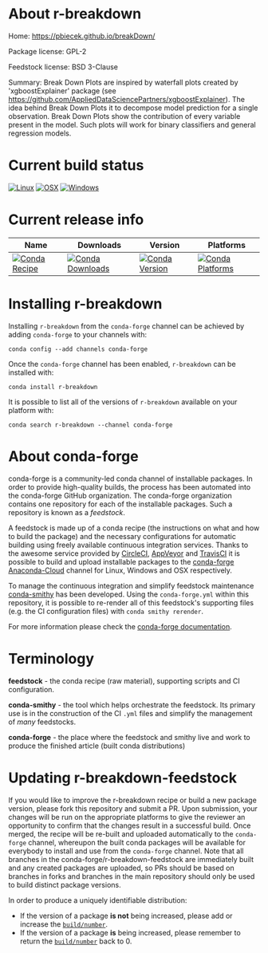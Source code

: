 About r-breakdown
=================

Home: https://pbiecek.github.io/breakDown/

Package license: GPL-2

Feedstock license: BSD 3-Clause

Summary: Break Down Plots are inspired by waterfall plots created by 'xgboostExplainer' package (see <https://github.com/AppliedDataSciencePartners/xgboostExplainer>). The idea behind Break Down Plots it to decompose model prediction for a single observation. Break Down Plots show the contribution of every variable present in the model. Such plots will work for binary classifiers and general regression models.



Current build status
====================

[![Linux](https://img.shields.io/circleci/project/github/conda-forge/r-breakdown-feedstock/master.svg?label=Linux)](https://circleci.com/gh/conda-forge/r-breakdown-feedstock)
[![OSX](https://img.shields.io/travis/conda-forge/r-breakdown-feedstock/master.svg?label=macOS)](https://travis-ci.org/conda-forge/r-breakdown-feedstock)
[![Windows](https://img.shields.io/appveyor/ci/conda-forge/r-breakdown-feedstock/master.svg?label=Windows)](https://ci.appveyor.com/project/conda-forge/r-breakdown-feedstock/branch/master)

Current release info
====================

| Name | Downloads | Version | Platforms |
| --- | --- | --- | --- |
| [![Conda Recipe](https://img.shields.io/badge/recipe-r--breakdown-green.svg)](https://anaconda.org/conda-forge/r-breakdown) | [![Conda Downloads](https://img.shields.io/conda/dn/conda-forge/r-breakdown.svg)](https://anaconda.org/conda-forge/r-breakdown) | [![Conda Version](https://img.shields.io/conda/vn/conda-forge/r-breakdown.svg)](https://anaconda.org/conda-forge/r-breakdown) | [![Conda Platforms](https://img.shields.io/conda/pn/conda-forge/r-breakdown.svg)](https://anaconda.org/conda-forge/r-breakdown) |

Installing r-breakdown
======================

Installing `r-breakdown` from the `conda-forge` channel can be achieved by adding `conda-forge` to your channels with:

```
conda config --add channels conda-forge
```

Once the `conda-forge` channel has been enabled, `r-breakdown` can be installed with:

```
conda install r-breakdown
```

It is possible to list all of the versions of `r-breakdown` available on your platform with:

```
conda search r-breakdown --channel conda-forge
```


About conda-forge
=================

conda-forge is a community-led conda channel of installable packages.
In order to provide high-quality builds, the process has been automated into the
conda-forge GitHub organization. The conda-forge organization contains one repository
for each of the installable packages. Such a repository is known as a *feedstock*.

A feedstock is made up of a conda recipe (the instructions on what and how to build
the package) and the necessary configurations for automatic building using freely
available continuous integration services. Thanks to the awesome service provided by
[CircleCI](https://circleci.com/), [AppVeyor](http://www.appveyor.com/)
and [TravisCI](https://travis-ci.org/) it is possible to build and upload installable
packages to the [conda-forge](https://anaconda.org/conda-forge)
[Anaconda-Cloud](http://docs.anaconda.org/) channel for Linux, Windows and OSX respectively.

To manage the continuous integration and simplify feedstock maintenance
[conda-smithy](http://github.com/conda-forge/conda-smithy) has been developed.
Using the ``conda-forge.yml`` within this repository, it is possible to re-render all of
this feedstock's supporting files (e.g. the CI configuration files) with ``conda smithy rerender``.

For more information please check the [conda-forge documentation](https://conda-forge.org/docs/).

Terminology
===========

**feedstock** - the conda recipe (raw material), supporting scripts and CI configuration.

**conda-smithy** - the tool which helps orchestrate the feedstock.
                   Its primary use is in the construction of the CI ``.yml`` files
                   and simplify the management of *many* feedstocks.

**conda-forge** - the place where the feedstock and smithy live and work to
                  produce the finished article (built conda distributions)


Updating r-breakdown-feedstock
==============================

If you would like to improve the r-breakdown recipe or build a new
package version, please fork this repository and submit a PR. Upon submission,
your changes will be run on the appropriate platforms to give the reviewer an
opportunity to confirm that the changes result in a successful build. Once
merged, the recipe will be re-built and uploaded automatically to the
`conda-forge` channel, whereupon the built conda packages will be available for
everybody to install and use from the `conda-forge` channel.
Note that all branches in the conda-forge/r-breakdown-feedstock are
immediately built and any created packages are uploaded, so PRs should be based
on branches in forks and branches in the main repository should only be used to
build distinct package versions.

In order to produce a uniquely identifiable distribution:
 * If the version of a package **is not** being increased, please add or increase
   the [``build/number``](http://conda.pydata.org/docs/building/meta-yaml.html#build-number-and-string).
 * If the version of a package **is** being increased, please remember to return
   the [``build/number``](http://conda.pydata.org/docs/building/meta-yaml.html#build-number-and-string)
   back to 0.